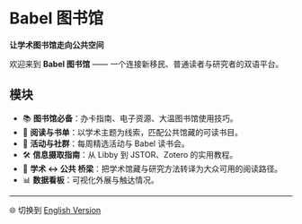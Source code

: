 # Babel 图书馆

**让学术图书馆走向公共空间**

欢迎来到 **Babel 图书馆** —— 一个连接新移民、普通读者与研究者的双语平台。  

## 模块
- 📚 **图书馆必备**：办卡指南、电子资源、大温图书馆使用技巧。  
- 📖 **阅读与书单**：以学术主题为线索，匹配公共馆藏的可读书目。  
- 👥 **活动与社群**：每周精选活动与 Babel 读书会。  
- 🛠 **信息摄取指南**：从 Libby 到 JSTOR、Zotero 的实用教程。  
- 🔗 **学术 ↔ 公共 桥梁**：把学术馆藏与研究方法转译为大众可用的阅读路径。  
- 📊 **数据看板**：可视化外展与触达情况。

---

🌐 切换到 [English Version](../index.md)